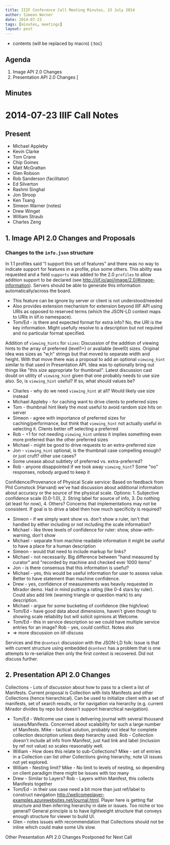 ```yaml
---
title: IIIF Conference Call Meeting Minutes, 23 July 2014
author: Simeon Warner
date: 2014-07-23
tags: [minutes, meetings]
layout: post
---
```


* contents (will be replaced by macro)
{:toc}

Agenda
------
 1. Image API 2.0 Changes 
 2. Presentation API 2.0 Changes [

Minutes
-------

# 2014-07-23 IIIF Call Notes

## Present

  * Michael Appleby
  * Kevin Clarke
  * Tom Crane
  * Chip Goines
  * Matt McGrattan
  * Glen Robson
  * Rob Sanderson (facilitator)
  * Ed Silverton
  * Rashmi Singhal
  * Jon Stroop
  * Ken Tsang
  * Simeon Warner (notes)
  * Drew Winget
  * William Straub
  * Charles Zeng  

## 1. Image API 2.0 Changes and Proposals

### Changes to the `info.json` structure

In 1.1 profiles said "I support this set of features" and there was no way to indicate support for features in a profile, plus some others. This ability was requested and a field `supports` was added to the 2.0 `profiles` to allow addition support to be declared (see <http://iiif.io/api/image/2.0/#image-information>). Servers should be able to generate this information automatically/across the board.

  * This feature can be ignore by server or client is not understood/needed
  * Also provides extension mechanism for extension beyond IIIF API using URIs as opposed to reserved terms (which the JSON-LD context maps to URIs in iiif.io namespace).
  * Tom/Ed - is there and expected format for extra info? No, the URI is the key information. Might usefully resolve to a description but not required and no particular format specified.

Addition of `viewing_hints` for `sizes`: Discussion of the addition of viewing hints to the array of preferred (level1+) or available (level0) sizes. Original idea was sizes as "w,h" strings but that moved to separate width and height. With that move there was a proposal to add an optional `viewing_hint` similar to that used in Presentation API. Idea was to optionally bring out things like "this size appropriate for thumbnail". Latest discussion cast doubt on utility of `viewing_hint` given that one probably needs to use size also. So, is `viewing_hint` useful? If so, what should values be?

  * Charles - why do we need `viewing_hint` at all? Would likely use size instead
  * Michael Appleby - for caching want to drive clients to preferred sizes
  * Tom - thumbnail hint likely the most useful to avoid random size hits on server
  * Simeon - agree with importance of preferred sizes for caching/performance, but think that `viewing_hint` not actually useful in selecting it. Clients better off selecting a preferred
  * Rob - +1 for not needing `viewing_hint` unless it implies something even more preferred than the other preferred sizes
  * Michael - might be good to drive requests to an extra-preferred size
  * Jon - `viewing_hint` optional, is the thumbnail case compelling enough? or just cruft? other use cases?
  * Some unease about subtlety of preferred vs. extra-preferred?
  * Rob - anyone disappointed if we took away `viewing_hint`? Some "no" responses, nobody argued to keep it

Confidence/Provenance of Physical Scale service: Based on feedback from Phil Comstock (Harvard) we've had discussion about additional information about accuracy or the source of the physical scale. Options: 1. Subjective confidence scale (0.0-1.0), 2. String label for source of info, 3. Do nothing (at least for now), 4. Others? Concerns that implementations may not be consistent. If goal is to drive a label then how much specificity is required?

  * Simeon - if we simply want show vs. don't show a ruler, isn't that handled by either including or not including the scale information?
  * Michael - like three levels of confidence for ruler: show, show-with-warning, don't show
  * Michael - separate from machine readable information it might be useful to have a place for a human description
  * Simeon - would that need to include markup for links?
  * Michael - not necessarily. Big difference between "hand measured by curator" and "recorded by machine and checked ever 1000 items"
  * Jon - is there consensus that this information is useful?
  * Michael - yes, this would be useful information for user to assess value. Better to have statement than machine confidence.
  * Drew - yes, confidence of measurements was heavily requested in Mirador demo. Had in mind putting a rating (like 0-4 stars by ruler). Could also add link (warning triangle or question mark) to any description.
  * Michael - argue for some bucketing of confidence (like high/low)
  * Tom/Ed - have good data about dimensions, haven't given though to showing scale reliability but will solicit opinions at Welcome.
  * Tom/Ed - this in service description so we could have multiple service entries for an image? Rob - yes, could conflict. Notes also
  * => more discussion on iiif-discuss

Services and the `@context` discussion with the JSON-LD folk: Issue is that with current structure using embedded `@context` has a problem that is one attempts to re-serialize then only the first context is recovered. Did not discuss further.

## 2. Presentation API 2.0 Changes

Collections - Lots of discussion about how to pass to a client a list of Manifests. Current proposal is Collection with lists Manifests and other Collections (hence hierarchical). Can be used to initialize client with a set of manifests, set of search results, or for navigation via hierarchy (e.g. current Mirador divides by repo but doesn't support hierarchical navigation).

  * Tom/Ed - Wellcome use case is delivering journal with several thousand issues/Manifests. Concerned about scalability for such a large number of Manifests. Mike - tactical solution, probably not ideal for complete collection description unless deep hierarchy used. Rob - Collection doesn't include all info from Manifest, just had link and label (inclusion by ref not value) so scales reasonably well.
  * William - How does this relate to sub-Collections? Mike - set of entries in a Collection can list other Collections giving hierarchy, note UI issues not yet explored.
  * William - Nesting limit? Mike - No limit to levels of nesting, so depending on client paradigm there might be issues with too many
  * Drew - Similar to Layers? Rob - Layers within Manifest, this collects Manifests together
  * Tom/Ed - in their use case need a bit more than just ref/label to construct navigation <http://wellcomeplayer-examples.azurewebsites.net/journal.html>. Player here is getting flat structure and then inferring hierarchy in date or issues. Too niche or too general? General principle is to have lightweight structure that conveys enough structure for viewer to build UI.
  * Glen - notes issues with recommendation that Collections should not be inline which could make some UIs slow.


Other Presentation API 2.0 Changes Postponed for Next Call


